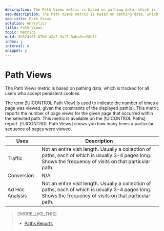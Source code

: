 ```yaml
---
description: The Path Views metric is based on pathing data, which is tracked for all users who accept persistent cookies.
seo-description: The Path Views metric is based on pathing data, which is tracked for all users who accept persistent cookies.
seo-title: Path Views
solution: Analytics
title: Path Views
topic: Metrics
uuid: 8b324f65-07b6-42a7-9a12-8aba0ce28b1f
index: y
internal: n
snippet: y
---
```


# Path Views

The Path Views metric is based on pathing data, which is tracked for all users who accept persistent cookies.

The term [!UICONTROL Path View] is used to indicate the number of times a page was viewed, given the constraints of the displayed path(s). This metric reports the number of page views for the given page that occurred within the selected path. This metric is available on the [!UICONTROL Paths] report. [!UICONTROL Path Views] shows you how many times a particular sequence of pages were viewed. 

|  Uses  | Description  |
|---|---|
|  Traffic  | Not an entire visit length. Usually a collection of paths, each of which is usually 3-4 pages long. Shows the frequency of visits on that particular path.  |
|  Conversion  | N/A  |
|  Ad Hoc Analysis  | Not an entire visit length. Usually a collection of paths, each of which is usually 3-4 pages long. Shows the frequency of visits on that particular path.  |

>[!MORE_LIKE_THIS]
>
>* [Paths Reports](reports_paths.md#topic_39F11BCBEDC3495EA1300149FC6D4F14)
